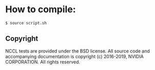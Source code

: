 # How to compile: 

```shell
$ source script.sh
```

## Copyright

NCCL tests are provided under the BSD license. All source code and accompanying documentation is copyright (c) 2016-2019, NVIDIA CORPORATION. All rights reserved.

